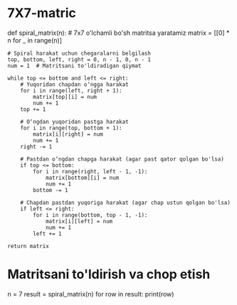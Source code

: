 # 7X7-matric
def spiral_matrix(n):
    # 7x7 o'lchamli bo'sh matritsa yaratamiz
    matrix = [[0] * n for _ in range(n)]
    
    # Spiral harakat uchun chegaralarni belgilash
    top, bottom, left, right = 0, n - 1, 0, n - 1
    num = 1  # Matritsani to'ldiradigan qiymat

    while top <= bottom and left <= right:
        # Yuqoridan chapdan o‘ngga harakat
        for i in range(left, right + 1):
            matrix[top][i] = num
            num += 1
        top += 1

        # O‘ngdan yuqoridan pastga harakat
        for i in range(top, bottom + 1):
            matrix[i][right] = num
            num += 1
        right -= 1

        # Pastdan o‘ngdan chapga harakat (agar past qator qolgan bo'lsa)
        if top <= bottom:
            for i in range(right, left - 1, -1):
                matrix[bottom][i] = num
                num += 1
            bottom -= 1

        # Chapdan pastdan yuqoriga harakat (agar chap ustun qolgan bo'lsa)
        if left <= right:
            for i in range(bottom, top - 1, -1):
                matrix[i][left] = num
                num += 1
            left += 1

    return matrix


# Matritsani to'ldirish va chop etish
n = 7
result = spiral_matrix(n)
for row in result:
    print(row)
